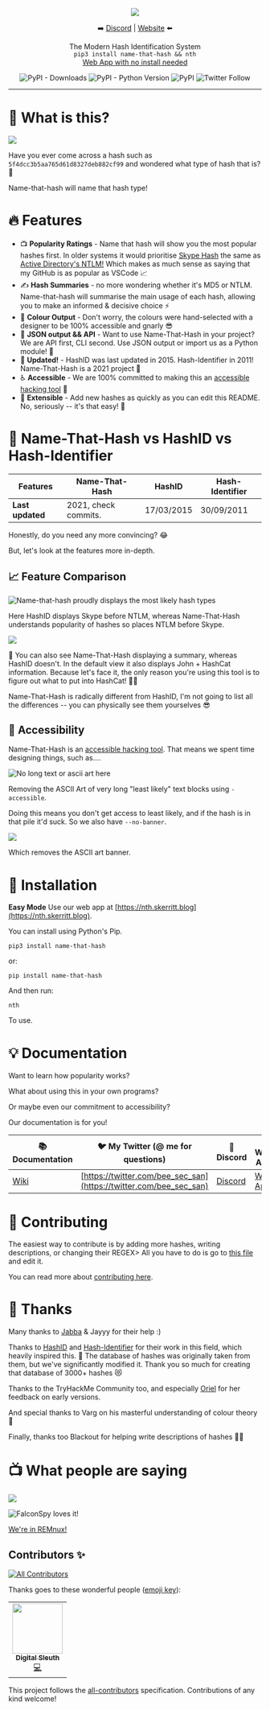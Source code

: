 <p align="center">

<img src="logo.gif">
<p align="center">➡️ <a href="https://discord.gg/zYTM3rZM4T">Discord</a> | <a href="https://nth.skerritt.blog">Website</a> ⬅️</p>
<p align="center">The Modern Hash Identification System<br>
<code>pip3 install name-that-hash && nth</code>
  <br>
  <a href="https://nth.skerritt.blog">Web App with no install needed</a>
</p>

<p align="center"><img alt="PyPI - Downloads" src="https://img.shields.io/pypi/dm/name-that-hash"> <img alt="PyPI - Python Version" src="https://img.shields.io/pypi/pyversions/name-that-hash"> <img alt="PyPI" src="https://img.shields.io/pypi/v/name-that-hash"> <img alt="Twitter Follow" src="https://img.shields.io/twitter/follow/bee_sec_san?style=social">
</p>

<hr>


# 🤔 What is this?

![](images/demo_smaller.gif)

Have you ever come across a hash such as `5f4dcc3b5aa765d61d8327deb882cf99` and wondered what type of hash that is? 🤔

Name-that-hash will name that hash type! 

# 🔥 Features
* 📺 **Popularity Ratings** - Name that hash will show you the most popular hashes first. In older systems it would prioritise [Skype Hash](https://en.wikipedia.org/wiki/Skype_security) the same as [Active Directory's NTLM!](https://docs.microsoft.com/en-us/windows-server/security/kerberos/ntlm-overview) Which makes as much sense as saying that my GitHub is as popular as VSCode 📈
* ✍ **Hash Summaries** - no more wondering whether it's MD5 or NTLM. Name-that-hash will summarise the main usage of each hash, allowing you to make an informed & decisive choice ⚡
* 🌈 **Colour Output** - Don't worry, the colours were hand-selected with a designer to be 100% accessible and gnarly 😎
* 🤖 **JSON output && API** - Want to use Name-That-Hash in your project? We are API first, CLI second. Use JSON output or import us as a Python module! 💾
* 👵 **Updated!** - HashID was last updated in 2015. Hash-Identifier in 2011! Name-That-Hash is a 2021 project 🦧
* ♿ **Accessible** - We are 100% committed to making this an [accessible hacking tool](https://skerritt.blog/a11y/) 🙏
* 🎫 **Extensible** - Add new hashes as quickly as you can edit this README. No, seriously -- it's that easy! 🎱

# 🥊 Name-That-Hash vs HashID vs Hash-Identifier

| **Features** | Name-That-Hash | HashID | Hash-Identifier |
| ---- | ---- | ---- | ---- |
| **Last updated** | 2021, check commits. | 17/03/2015 | 30/09/2011 |

Honestly, do you need any more convincing? 😂

But, let's look at the features more in-depth.

## 📈 Feature Comparison

![Name-that-hash proudly displays the most likely hash types](images/example1.png)

Here HashID displays Skype before NTLM, whereas Name-That-Hash understands popularity of hashes so places NTLM before Skype.

![](images/hashid.png)

📕 You can also see Name-That-Hash displaying a summary, whereas HashID doesn't. In the default view it also displays John + HashCat information. Because let's face it, the only reason you're using this tool is to figure out what to put into HashCat! 🐱‍🚀

Name-That-Hash is radically different from HashID, I'm not going to list all the differences -- you can physically see them yourselves 😎

## 💌 Accessibility

Name-That-Hash is an [accessible hacking tool](https://skerritt.blog/a11y/). That means we spent time designing things, such as....

![No long text or ascii art here](images/accessible.png)

Removing the ASCII Art of very long "least likely" text blocks using `-accessible`.

Doing this means you don't get access to least likely, and if the hash is in that pile it'd suck. So we also have `--no-banner`.

![](images/no-banner.png)

Which removes the ASCII art banner.

# 🔨 Installation

**Easy Mode** Use our web app at [https://nth.skerritt.blog](https://nth.skerritt.blog).

You can install using Python's Pip.

```
pip3 install name-that-hash
```

or:

```
pip install name-that-hash
```

And then run:

```
nth
```

To use.

# 💡 Documentation
Want to learn how popularity works?

What about using this in your own programs?

Or maybe even our commitment to accessibility?

Our documentation is for you!

| 📚 **Documentation** | 🐦 **My Twitter (@ me for questions)** | 🎳 **Discord** | 🧩 **Web App**
| --------------- | ----------------------------------- | ---------------- | ---------------- | 
| [Wiki](https://github.com/HashPals/Name-That-Hash/wiki) | [https://twitter.com/bee_sec_san](https://twitter.com/bee_sec_san) | [Discord](https://discord.gg/zYTM3rZM4T) | [Web App](https://nth.skerritt.blog) |

# 🙏 Contributing

The easiest way to contribute is by adding more hashes, writing descriptions, or changing their REGEX> All you have to do is go to [this file](https://github.com/HashPals/Name-That-Hash/blob/main/name_that_hash/hashes.py) and edit it.

You can read more about [contributing here](https://github.com/HashPals/Name-That-Hash/wiki/Contributing).

# 💌 Thanks

Many thanks to [Jabba](https://github.com/JabbaTheBunny) & Jayyy for their help :)

Thanks to [HashID](https://github.com/psypanda/hashID[) and [Hash-Identifier](https://code.google.com/archive/p/hash-identifier/) for their work in this field, which heavily inspired this. 💝 The database of hashes was originally taken from them, but we've significantly modified it. Thank you so much for creating that database of 3000+ hashes 😻

Thanks to the TryHackMe Community too, and especially [Oriel](https://twitter.com/OrielOrielOriel) for her feedback on early versions.

And special thanks to Varg on his masterful understanding of colour theory 🌈

Finally, thanks too Blackout for helping write descriptions of hashes 🐱‍👤

# 📺 What people are saying
<a href="https://www.youtube.com/watch?v=pems0PD7L2g"><img src="images/xss_rat.png"></img></a>

![FalconSpy loves it!](images/falconspy.png)

[We're in REMnux!](https://twitter.com/REMnux/status/1355874578405466114)

## Contributors ✨

<!-- ALL-CONTRIBUTORS-BADGE:START - Do not remove or modify this section -->
[![All Contributors](https://img.shields.io/badge/all_contributors-1-orange.svg?style=flat-square)](#contributors-)
<!-- ALL-CONTRIBUTORS-BADGE:END -->

Thanks goes to these wonderful people ([emoji key](https://allcontributors.org/docs/en/emoji-key)):

<!-- ALL-CONTRIBUTORS-LIST:START - Do not remove or modify this section -->
<!-- prettier-ignore-start -->
<!-- markdownlint-disable -->
<table>
  <tr>
    <td align="center"><a href="https://github.com/digitalsleuth"><img src="https://avatars.githubusercontent.com/u/62841822?v=4?s=100" width="100px;" alt=""/><br /><sub><b>Digital Sleuth</b></sub></a><br /><a href="https://github.com/HashPals/Name-That-Hash/commits?author=digitalsleuth" title="Code">💻</a></td>
  </tr>
</table>

<!-- markdownlint-restore -->
<!-- prettier-ignore-end -->

<!-- ALL-CONTRIBUTORS-LIST:END -->

This project follows the [all-contributors](https://github.com/all-contributors/all-contributors) specification. Contributions of any kind welcome!
